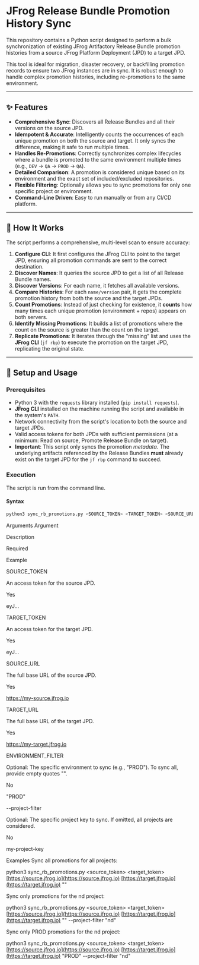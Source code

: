 # JFrog Release Bundle Promotion History Sync

This repository contains a Python script designed to perform a bulk synchronization of existing JFrog Artifactory Release Bundle promotion histories from a source JFrog Platform Deployment (JPD) to a target JPD.

This tool is ideal for migration, disaster recovery, or backfilling promotion records to ensure two JFrog instances are in sync. It is robust enough to handle complex promotion histories, including re-promotions to the same environment.

---

## ✨ Features

* **Comprehensive Sync**: Discovers all Release Bundles and all their versions on the source JPD.
* **Idempotent & Accurate**: Intelligently counts the occurrences of each unique promotion on both the source and target. It only syncs the difference, making it safe to run multiple times.
* **Handles Re-Promotions**: Correctly synchronizes complex lifecycles where a bundle is promoted to the same environment multiple times (e.g., `DEV` -> `QA` -> `PROD` -> `QA`).
* **Detailed Comparison**: A promotion is considered unique based on its environment and the exact set of included/excluded repositories.
* **Flexible Filtering**: Optionally allows you to sync promotions for only one specific project or environment.
* **Command-Line Driven**: Easy to run manually or from any CI/CD platform.

---

## 🔧 How It Works

The script performs a comprehensive, multi-level scan to ensure accuracy:

1.  **Configure CLI**: It first configures the JFrog CLI to point to the target JPD, ensuring all promotion commands are sent to the correct destination.
2.  **Discover Names**: It queries the source JPD to get a list of all Release Bundle names.
3.  **Discover Versions**: For each name, it fetches all available versions.
4.  **Compare Histories**: For each `name/version` pair, it gets the complete promotion history from both the source and the target JPDs.
5.  **Count Promotions**: Instead of just checking for existence, it **counts** how many times each unique promotion (environment + repos) appears on both servers.
6.  **Identify Missing Promotions**: It builds a list of promotions where the count on the source is greater than the count on the target.
7.  **Replicate Promotions**: It iterates through the "missing" list and uses the **JFrog CLI** (`jf rbp`) to execute the promotion on the target JPD, replicating the original state.

---

## 🚀 Setup and Usage

### Prerequisites

* Python 3 with the `requests` library installed (`pip install requests`).
* **JFrog CLI** installed on the machine running the script and available in the system's `PATH`.
* Network connectivity from the script's location to both the source and target JPDs.
* Valid access tokens for both JPDs with sufficient permissions (at a minimum: Read on source, Promote Release Bundle on target).
* **Important**: This script only syncs the promotion *metadata*. The underlying artifacts referenced by the Release Bundles **must** already exist on the target JPD for the `jf rbp` command to succeed.

### Execution

The script is run from the command line.

#### **Syntax**

```bash
python3 sync_rb_promotions.py <SOURCE_TOKEN> <TARGET_TOKEN> <SOURCE_URL> <TARGET_URL> [ENVIRONMENT_FILTER] [--project-filter <PROJECT_KEY>]
```
Arguments
Argument

Description

Required

Example

SOURCE_TOKEN

An access token for the source JPD.

Yes

eyJ...

TARGET_TOKEN

An access token for the target JPD.

Yes

eyJ...

SOURCE_URL

The full base URL of the source JPD.

Yes

https://my-source.jfrog.io

TARGET_URL

The full base URL of the target JPD.

Yes

https://my-target.jfrog.io

ENVIRONMENT_FILTER

Optional: The specific environment to sync (e.g., "PROD"). To sync all, provide empty quotes "".

No

"PROD"

--project-filter

Optional: The specific project key to sync. If omitted, all projects are considered.

No

my-project-key

Examples
Sync all promotions for all projects:

python3 sync_rb_promotions.py <source_token> <target_token> [https://source.jfrog.io](https://source.jfrog.io) [https://target.jfrog.io](https://target.jfrog.io) ""

Sync only promotions for the nd project:

python3 sync_rb_promotions.py <source_token> <target_token> [https://source.jfrog.io](https://source.jfrog.io) [https://target.jfrog.io](https://target.jfrog.io) "" --project-filter "nd"

Sync only PROD promotions for the nd project:

python3 sync_rb_promotions.py <source_token> <target_token> [https://source.jfrog.io](https://source.jfrog.io) [https://target.jfrog.io](https://target.jfrog.io) "PROD" --project-filter "nd"
